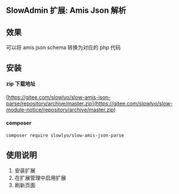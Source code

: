 ## SlowAdmin 扩展: Amis Json 解析

## 效果

可以将 amis json schema 转换为对应的 php 代码

## 安装

#### zip 下载地址

[https://gitee.com/slowlyo/slow-amis-json-parse/repository/archive/master.zip](https://gitee.com/slowlyo/slow-module-notice/repository/archive/master.zip)

#### composer

```bash
composer require slowlyo/slow-amis-json-parse
```

## 使用说明

1. 安装扩展
2. 在扩展管理中启用扩展
3. 刷新页面
